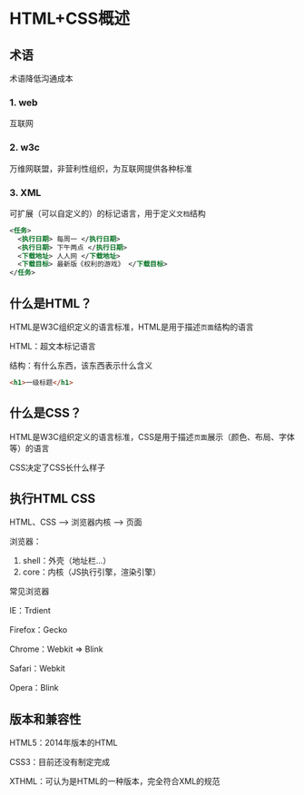 # HTML+CSS概述

## 术语

术语降低沟通成本

### 1. web

互联网

### 2. w3c

万维网联盟，非营利性组织，为互联网提供各种标准

### 3. XML

可扩展（可以自定义的）的标记语言，用于定义`文档`结构

```xml
<任务>
  <执行日期> 每周一 </执行日期>
  <执行日期> 下午两点 </执行日期>
  <下载地址> 人人网 </下载地址>
  <下载目标> 最新版《权利的游戏》 </下载目标>
</任务>
```



## 什么是HTML？

HTML是W3C组织定义的语言标准，HTML是用于描述`页面`结构的语言

HTML：超文本标记语言

结构：有什么东西，该东西表示什么含义

```html
<h1>一级标题</h1>
```



## 什么是CSS？

HTML是W3C组织定义的语言标准，CSS是用于描述`页面`展示（颜色、布局、字体等）的语言

CSS决定了CSS长什么样子



## 执行HTML CSS

HTML、CSS  --> 浏览器内核 --> 页面

浏览器：

1. shell：外壳（地址栏...）
2. core：内核（JS执行引擎，渲染引擎）

常见浏览器

IE：Trdient

Firefox：Gecko

Chrome：Webkit => Blink

Safari：Webkit

Opera：Blink



## 版本和兼容性

HTML5：2014年版本的HTML

CSS3：目前还没有制定完成

XTHML：可认为是HTML的一种版本，完全符合XML的规范